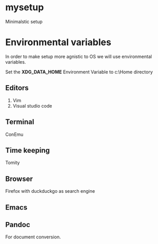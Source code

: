 # mysetup
Minimalstic setup

# Environmental variables
In order to make setup more agnistic to OS we will use environmental variables.

Set the **XDG_DATA_HOME** Environment Variable to c:\Home directory

## Editors
1. Vim
2. Visual studio code

## Terminal
ConEmu

## Time keeping
Tomity

## Browser
Firefox with duckduckgo as search engine

## Emacs

## Pandoc
For document conversion.
